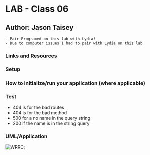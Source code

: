 # LAB - Class 06

## Author: Jason Taisey
    - Pair Programed on this lab with Lydia!
    - Due to computer issues I had to pair with Lydia on this lab

### Links and Resources

### Setup

### How to initialize/run your application (where applicable)

### Test
* 404 is for the bad routes
* 404 is for the bad method
* 500 for a no name in the query string
* 200 if the name is in the string query

### UML/Application 
![WRRC](Lab_basic_auth_06_WRRC.jpg);